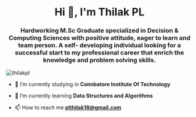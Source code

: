 <h1 align="center">Hi 👋, I'm Thilak PL</h1>
<h3 align="center">Hardworking M.Sc Graduate specialized in Decision & Computing Sciences with positive attitude, eager to learn and team person. A self- developing individual looking for a successful start to my professional career that enrich the knowledge and problem solving skills.</h3>

<p align="left"> <img src="https://komarev.com/ghpvc/?username=thilakpl&label=Profile%20views&color=0e75b6&style=flat" alt="thilakpl" /> </p>

- 🔭 I’m currently studying in **Coimbatore Institute Of Technology**

- 🌱 I’m currently learning **Data Structures and Algorithms**

- 📫 How to reach me **plthilak18@gmail.com**

<p align="left">
</p>
